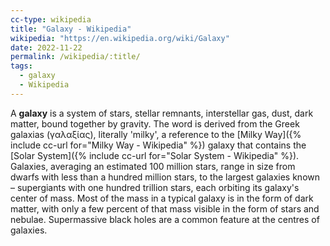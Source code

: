 ```yaml
---
cc-type: wikipedia
title: "Galaxy - Wikipedia"
wikipedia: "https://en.wikipedia.org/wiki/Galaxy"
date: 2022-11-22
permalink: /wikipedia/:title/
tags:
  - galaxy
  - Wikipedia
---
```

A **galaxy** is a system of stars, stellar remnants, interstellar gas, dust, dark matter, bound together by gravity. The word is derived from the Greek galaxias (γαλαξίας), literally 'milky', a reference to the [Milky Way]({% include cc-url for="Milky Way - Wikipedia" %}) galaxy that contains the [Solar System]({% include cc-url for="Solar System - Wikipedia" %}). Galaxies, averaging an estimated 100 million stars, range in size from dwarfs with less than a hundred million stars, to the largest galaxies known – supergiants with one hundred trillion stars, each orbiting its galaxy's center of mass. Most of the mass in a typical galaxy is in the form of dark matter, with only a few percent of that mass visible in the form of stars and nebulae. Supermassive black holes are a common feature at the centres of galaxies.